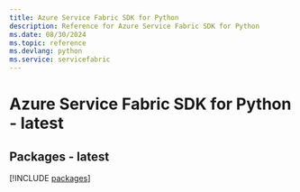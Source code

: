 ```yaml
---
title: Azure Service Fabric SDK for Python
description: Reference for Azure Service Fabric SDK for Python
ms.date: 08/30/2024
ms.topic: reference
ms.devlang: python
ms.service: servicefabric
---
```

# Azure Service Fabric SDK for Python - latest
## Packages - latest
[!INCLUDE [packages](service-fabric-index.md)]